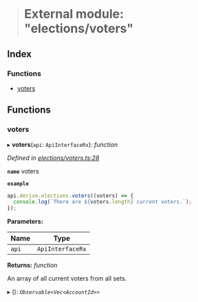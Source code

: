 > # External module: "elections/voters"

## Index

### Functions

* [voters](_elections_voters_.md#voters)

## Functions

###  voters

▸ **voters**(`api`: `ApiInterfaceRx`): *function*

*Defined in [elections/voters.ts:28](https://github.com/polkadot-js/api/blob/fbd6bf1/packages/api-derive/src/elections/voters.ts#L28)*

**`name`** voters

**`example`** 
<BR>

```javascript
api.derive.elections.voters((voters) => {
  console.log(`There are ${voters.length} current voters.`);
});
```

**Parameters:**

Name | Type |
------ | ------ |
`api` | `ApiInterfaceRx` |

**Returns:** *function*

An array of all current voters from all sets.

▸ (): *`Observable<Vec<AccountId>>`*